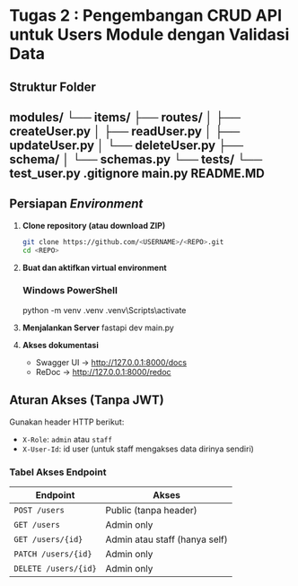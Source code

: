 # Tugas 2 : Pengembangan CRUD API untuk Users Module dengan Validasi Data

## Struktur Folder
modules/
└── items/
├── routes/
│ ├── createUser.py
│ ├── readUser.py
│ ├── updateUser.py
│ └── deleteUser.py
├── schema/
│ └── schemas.py
└── tests/
└── test_user.py
.gitignore
main.py
README.MD
---

## Persiapan *Environment*

1. **Clone repository (atau download ZIP)**
   ```bash
   git clone https://github.com/<USERNAME>/<REPO>.git
   cd <REPO>

2. **Buat dan aktifkan virtual environment**
    ### Windows PowerShell
    python -m venv .venv
    .venv\Scripts\activate

3. **Menjalankan Server**
    fastapi dev main.py

4. **Akses dokumentasi**
    - Swagger UI → http://127.0.0.1:8000/docs
    - ReDoc → http://127.0.0.1:8000/redoc

## Aturan Akses (Tanpa JWT)

Gunakan header HTTP berikut:

- `X-Role`: `admin` atau `staff`
- `X-User-Id`: id user (untuk staff mengakses data dirinya sendiri)

### Tabel Akses Endpoint

| Endpoint          | Akses                        |
|-------------------|------------------------------|
| `POST /users`     | Public (tanpa header)        |
| `GET /users`      | Admin only                   |
| `GET /users/{id}` | Admin atau staff (hanya self)|
| `PATCH /users/{id}` | Admin only                 |
| `DELETE /users/{id}` | Admin only                |
